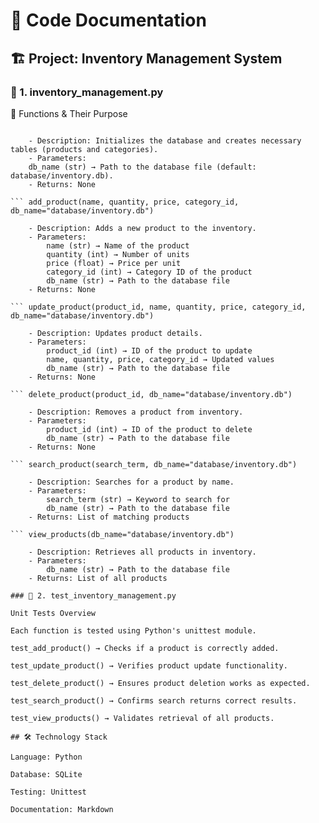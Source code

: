 # 📄 Code Documentation

## 🏗️ Project: Inventory Management System

### 📌 1. inventory_management.py

📌 Functions & Their Purpose

``` setup_database(db_name="database/inventory.db")

    - Description: Initializes the database and creates necessary tables (products and categories).
    - Parameters:
    db_name (str) → Path to the database file (default: database/inventory.db).
    - Returns: None

``` add_product(name, quantity, price, category_id, db_name="database/inventory.db")

    - Description: Adds a new product to the inventory.
    - Parameters:
        name (str) → Name of the product
        quantity (int) → Number of units
        price (float) → Price per unit
        category_id (int) → Category ID of the product
        db_name (str) → Path to the database file
    - Returns: None

``` update_product(product_id, name, quantity, price, category_id, db_name="database/inventory.db")

    - Description: Updates product details.
    - Parameters:
        product_id (int) → ID of the product to update
        name, quantity, price, category_id → Updated values
        db_name (str) → Path to the database file
    - Returns: None

``` delete_product(product_id, db_name="database/inventory.db")

    - Description: Removes a product from inventory.
    - Parameters:
        product_id (int) → ID of the product to delete
        db_name (str) → Path to the database file
    - Returns: None

``` search_product(search_term, db_name="database/inventory.db")

    - Description: Searches for a product by name.
    - Parameters:
        search_term (str) → Keyword to search for
        db_name (str) → Path to the database file
    - Returns: List of matching products

``` view_products(db_name="database/inventory.db")

    - Description: Retrieves all products in inventory.
    - Parameters:
        db_name (str) → Path to the database file
    - Returns: List of all products

### 📌 2. test_inventory_management.py

Unit Tests Overview

Each function is tested using Python's unittest module.

test_add_product() → Checks if a product is correctly added.

test_update_product() → Verifies product update functionality.

test_delete_product() → Ensures product deletion works as expected.

test_search_product() → Confirms search returns correct results.

test_view_products() → Validates retrieval of all products.

## 🛠️ Technology Stack

Language: Python

Database: SQLite

Testing: Unittest

Documentation: Markdown